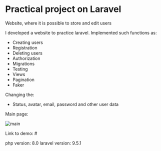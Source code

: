 # Practical project on Laravel
Website, where it is possible to store and edit users

I developed a website to practice laravel. Implemented such functions as:
- Creating users
- Registration
- Deleting users
- Authorization
- Migrations
- Testing
- Views
- Pagination
- Faker

Changing the:
- Status, avatar, email, password and other user data

Main page:

![main](https://user-images.githubusercontent.com/62174299/160285071-48b5c002-0b05-480e-952d-ac08b863b4c2.png)

Link to demo: #

php version: 8.0
laravel version: 9.5.1

